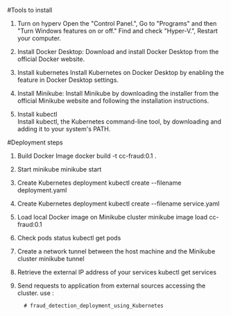 #Tools to install 
1. Turn on hyperv 
        Open the "Control Panel.", Go to "Programs" and then "Turn Windows features on or off."
        Find and check "Hyper-V.", Restart your computer.

2. Install Docker Desktop:
        Download and install Docker Desktop from the official Docker website.

3. Install kubernetes
        Install Kubernetes on Docker Desktop by enabling the feature in Docker Desktop settings.

4. Install Minikube:
        Install Minikube by downloading the installer from the official Minikube website and following the installation instructions.

5. Install kubectl  
        Install kubectl, the Kubernetes command-line tool, by downloading and adding it to your system's PATH.



#Deployment steps

1. Build Docker Image
          docker build -t cc-fraud:0.1 .
2. Start minikube 
          minikube start
3. Create Kubernetes deployment
          kubectl create --filename deployment.yaml
4. Create Kubernetes deployment
          kubectl create --filename service.yaml
5. Load local Docker image on Minikube cluster
          minikube image load cc-fraud:0.1
6. Check pods status
          kubectl get pods
7. Create a network tunnel between the host machine and the Minikube cluster 
          minikube tunnel
8. Retrieve the external IP address of your services
          kubectl get services
9. Send requests to application from external sources accessing the cluster.
          use <external-ip>:<port>






         #   f r a u d _ d e t e c t i o n _ d e p l o y m e n t _ u s i n g _ K u b e r n e t e s  
 